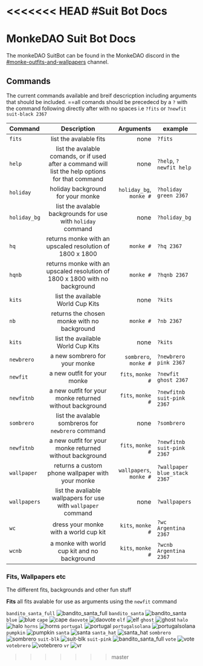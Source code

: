 <<<<<<< HEAD
#Suit Bot Docs
=======
# MonkeDAO Suit Bot Docs

The monkeDAO SuitBot can be found in the MonkeDAO discord in the [#monke-outfits-and-wallpapers](https://discord.com/channels/874638621368533012/888515872405213194) channel.

## Commands

The current commands available and breif descricption including arguments that should be included.
==all comands should be precedecd by a `?` with the command following directly after with no spaces i.e `?fits` or `?newfit suit-black 2367`

| Command      |                                            Description                                            |               Arguments | example                      |
| :----------- | :-----------------------------------------------------------------------------------------------: | ----------------------: | ---------------------------- |
| `fits`       |                                      list the avalable fits                                       |                    none | `?fits`                      |
| `help`       | list the avalable comands, or if used after a command will list the help options for that command |                    none | `?help`, `?newfit help`      |
| `holiday`    |                                 holiday background for your monke                                 | `holiday_bg`, `monke #` | `?holiday green 2367`        |
| `holiday_bg` |                   list the avalable backgrounds for use with `holiday` command                    |                    none | `?holiday_bg`                |
| `hq`         |                     returns monke with an upscaled resolution of 1800 x 1800                      |               `monke #` | `?hq 2367`                   |
| `hqnb`       |            returns monke with an upscaled resolution of 1800 x 1800 with no background            |               `monke #` | `?hqnb 2367`                 |
| `kits`       |                                 list the available World Cup Kits                                 |                    none | `?kits`                      |
| `nb`         |                            returns the chosen monke with no background                            |               `monke #` | `?nb 2367`                   |
| `kits`       |                                 list the available World Cup Kits                                 |                    none | `?kits`                      |
| `newbrero`   |                                   a new sombrero for your monke                                   |   `sombrero`, `monke #` | `?newbrero pink 2367`        |
| `newfit`     |                                    a new outfit for your monke                                    |       `fits`, `monke #` | `?newfit ghost 2367`         |
| `newfitnb`   |                      a new outfit for your monke returned without background                      |       `fits`, `monke #` | `?newfitnb suit-pink 2367`   |
| `sombrero`   |                        list the avalable sombreros for `newbrero` command                         |                    none | `?sombrero`                  |
| `newfitnb`   |                      a new outfit for your monke returned without background                      |       `fits`, `monke #` | `?newfitnb suit-pink 2367`   |
| `wallpaper`  |                         returns a custom phone wallpaper with your monke                          | `wallpapers`, `monke #` | `?wallpaper blue_stack 2367` |
| `wallpapers` |                  list the avaliable wallpapers for use with `wallpaper` command                   |                    none | `?wallpapers`                |
| `wc`         |                               dress your monke with a world cup kit                               |       `kits`, `monke #` | `?wc Argentina 2367`         |
| `wcnb`       |                           a monke with world cup kit and no background                            |       `kits`, `monke #` | `?wcnb Argentina  2367`      |

### Fits, Wallpapers etc

The different fits, backgrounds and other fun stuff

**Fits** all fits avalable for use as arguments using the `newfit` command

`bandito_santa_full`
![bandito_santa_full](/outfits/bandito_santa_full.png)
`bandito_santa`
![bandito_santa](/outfits/bandito_santa.png)
`blue`
![blue](/outfits/blue.png)
`cape`
![cape](/outfits/cape.png)
`daovote`
![daovote](/outfits/daovote.png)
`elf`
![elf](/outfits/elf.png)
`ghost`
![ghost](/outfits/ghost.png)
`halo`
![halo](/outfits/halo.png)
`horns`
![horns](/outfits/horns.png)
`portugal`
![portugal](/outfits/portugal.png)
`portugalsolana`
![portugalsolana](/outfits/portugalsolana.png)
`pumpkin`
![pumpkin](/outfits/pumpkin.png)
`santa`
![santa](/outfits/santa.png)
`santa_hat`
![santa_hat](/outfits/santa_hat.png)
`sombrero`
![sombrero](/outfits/sombrero.png)
`suit-blk`
![suit-blk](/outfits/suit-blk.png)
`suit-pink`
![bandito_santa_full](/outfits/suit-pink.png)
`vote`
![vote](/outfits/vote.png)
`votebrero`
![votebrero](/outfits/votebrero.png)
`vr`
![vr](/outfits/vr.png)
>>>>>>> master
